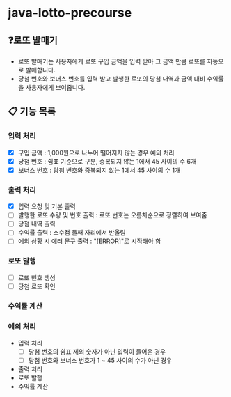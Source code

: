 # java-lotto-precourse

## ❓로또 발매기
- 로또 발매기는 사용자에게 로또 구입 금액을 입력 받아 그 금액 만큼 로또를 자동으로 발매합니다.
- 당첨 번호와 보너스 번호를 입력 받고 발행한 로또의 당첨 내역과 금액 대비 수익률을 사용자에게 보여줍니다.

## 📋 기능 목록
### 입력 처리
- [x] 구입 금액 : 1,000원으로 나누어 떨어지지 않는 경우 예외 처리
- [x] 당첨 번호 : 쉼표 기준으로 구분, 중복되지 않는 1에서 45 사이의 수 6개
- [x] 보너스 번호 : 당첨 번호와 중복되지 않는 1에서 45 사이의 수 1개
### 출력 처리
- [x] 입력 요청 및 기본 출력
- [ ] 발행한 로또 수량 및 번호 출력 : 로또 번호는 오름차순으로 정렬하여 보여줌
- [ ] 당첨 내역 출력
- [ ] 수익률 출력 : 소수점 둘째 자리에서 반올림
- [ ] 예외 상황 시 에러 문구 출력 : "[ERROR]"로 시작해야 함
### 로또 발행
- [ ] 로또 번호 생성
- [ ] 당첨 로또 확인
### 수익률 계산
### 예외 처리
- 입력 처리
  - [ ] 당첨 번호의 쉼표 제외 숫자가 아닌 입력이 들어온 경우
  - [ ] 당첨 번호와 보너스 번호가 1 ~ 45 사이의 수가 아닌 경우
- 출력 처리
- 로또 발행
- 수익률 계산